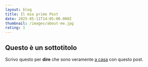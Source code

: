 ```yaml
---
layout: blog
title: Il mio primo Post
date: 2025-05-11T14:05:00.000Z
thumbnail: /images/about-me.jpg
rating: 1
---
```


## Questo è un sottotitolo

Scrivo questo per **dire** che sono veramente [a casa](/) con questo post.
